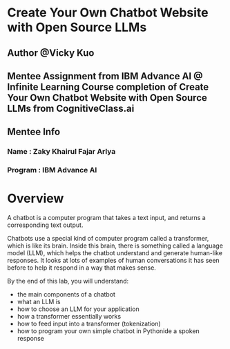 # Create Your Own Chatbot Website with Open Source LLMs

## Author @Vicky Kuo

Mentee Assignment from IBM Advance AI @ Infinite Learning
Course completion of Create Your Own Chatbot Website with Open Source LLMs from CognitiveClass.ai
---
## Mentee Info
### Name : Zaky Khairul Fajar Arlya
### Program : IBM Advance AI

# Overview
A chatbot is a computer program that takes a text input, and returns a corresponding text output.

Chatbots use a special kind of computer program called a transformer, which is like its brain. Inside this brain, there is something called a language model (LLM), which helps the chatbot understand and generate human-like responses. It looks at lots of examples of human conversations it has seen before to help it respond in a way that makes sense.

By the end of this lab, you will understand:

- the main components of a chatbot
- what an LLM is
- how to choose an LLM for your application
- how a transformer essentially works
- how to feed input into a transformer (tokenization)
- how to program your own simple chatbot in Pythonide a spoken response

